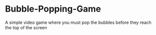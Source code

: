 # Bubble-Popping-Game
A simple video game where you must pop the bubbles before they reach the top of the screen
